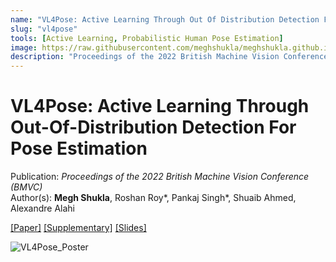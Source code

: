```yaml
---
name: "VL4Pose: Active Learning Through Out Of Distribution Detection For Pose Estimation"
slug: "vl4pose"
tools: [Active Learning, Probabilistic Human Pose Estimation]
image: https://raw.githubusercontent.com/meghshukla/meghshukla.github.io/master/files/images/VL4Pose_BMVC.jpg
description: "Proceedings of the 2022 British Machine Vision Conference (BMVC) <br><br> Patent Filed by Mercedes-Benz AG, India Patent Office"
---
```


# VL4Pose: Active Learning Through Out-Of-Distribution Detection For Pose Estimation

Publication: _Proceedings of the 2022 British Machine Vision Conference (BMVC)_ <br>
Author(s): **Megh Shukla**, Roshan Roy\*, Pankaj Singh\*, Shuaib Ahmed, Alexandre Alahi  <br>


<a href="https://meghshukla.github.io/files/papers/bmvc/VL4Pose.pdf" target="_blank">[Paper]</a>  <a href="https://meghshukla.github.io/files/papers/bmvc/VL4Pose-supplementary.pdf" target="_blank">[Supplementary]</a>  <a href="https://meghshukla.github.io/files/papers/bmvc/VL4Pose_slides.pdf" target="_blank">[Slides]</a>

![VL4Pose_Poster](https://raw.githubusercontent.com/meghshukla/meghshukla.github.io/master/files/papers/bmvc/VL4Pose_poster.png)